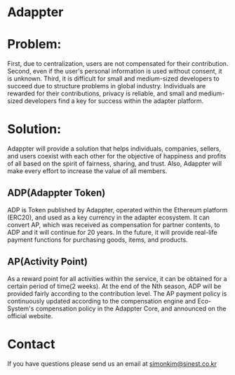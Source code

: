 # Adappter

# Problem:
First, due to centralization, users are not compensated for their contribution. Second, even if the user's personal information is used without consent, it is unknown. Third, it is difficult for small and medium-sized developers to succeed due to structure problems in global industry. Individuals are rewarded for their contributions, privacy is reliable, and small and medium-sized developers find a key for success within the adapter platform. 

# Solution:
Adappter will provide a solution that helps individuals, companies, sellers, and users coexist with each other for the objective of happiness and profits of all based on the spirit of fairness, sharing, and trust. Also, Adappter will make every effort to increase the value of all members.

## ADP(Adappter Token)
ADP is Token published by Adappter, operated within the Ethereum platform (ERC20), and used as a key currency in the adapter ecosystem. It can convert AP, which was received as compensation for partner contents, to ADP and it will continue for 20 years. In the future, it will provide real-life payment functions for purchasing goods, items, and products.

## AP(Activity Point)
As a reward point for all activities within the service, it can be obtained for a certain period of time(2 weeks). At the end of the Nth season, ADP will be provided fairly according to the contribution level. The AP payment policy is continuously updated according to the compensation engine and Eco-System's compensation policy in the Adappter Core, and announced on the official website. 

# Contact
If you have questions please send us an email at simonkim@sinest.co.kr
